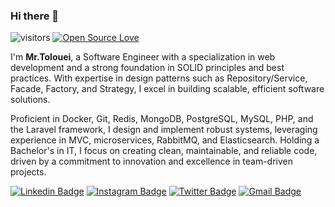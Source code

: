 ### Hi there 👋
![visitors](https://visitor-badge.laobi.icu/badge?page_id=mrtolouei.mrtolouei)
[![Open Source Love](https://badges.frapsoft.com/os/v1/open-source.svg?v=102)](https://github.com/ellerbrock/open-source-badge/)

I'm **Mr.Tolouei**, a Software Engineer with a specialization in web development and a strong foundation in SOLID principles and best practices. With expertise in design patterns such as Repository/Service, Facade, Factory, and Strategy, I excel in building scalable, efficient software solutions.

Proficient in Docker, Git, Redis, MongoDB, PostgreSQL, MySQL, PHP, and the Laravel framework, I design and implement robust systems, leveraging experience in MVC, microservices, RabbitMQ, and Elasticsearch. Holding a Bachelor's in IT, I focus on creating clean, maintainable, and reliable code, driven by a commitment to innovation and excellence in team-driven projects.

[![Linkedin Badge](https://img.shields.io/badge/-mrtolouei-blue?style=flat-square&logo=Linkedin&logoColor=white&link=https://www.linkedin.com/in/mrtolouei/)](https://www.linkedin.com/in/mrtolouei/)
[![Instagram Badge](https://img.shields.io/badge/-mrtolouei-purple?style=flat-square&logo=instagram&logoColor=white&link=https://instagram.com/mrtolouei/)](https://instagram.com/mrtolouei)
[![Twitter Badge](https://img.shields.io/badge/-mrtolouei-blue?style=flat-square&logo=twitter&logoColor=white&link=https://twitter.com/mrtolouei/)](https://twitter.com/mrtolouei)
[![Gmail Badge](https://img.shields.io/badge/-mrtolouei.com@gmail.com-c14438?style=flat-square&logo=Gmail&logoColor=white&link=mailto:mrtolouei.com@gmail.com)](mailto:mrtolouei.com@gmail.com)
